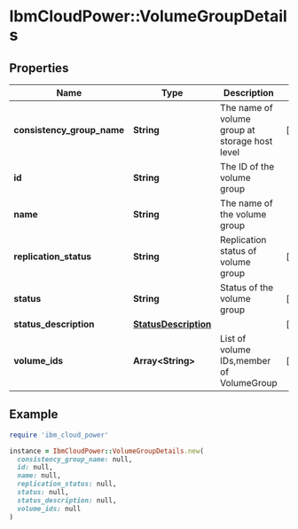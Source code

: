 # IbmCloudPower::VolumeGroupDetails

## Properties

| Name | Type | Description | Notes |
| ---- | ---- | ----------- | ----- |
| **consistency_group_name** | **String** | The name of volume group at storage host level | [optional] |
| **id** | **String** | The ID of the volume group |  |
| **name** | **String** | The name of the volume group |  |
| **replication_status** | **String** | Replication status of volume group | [optional] |
| **status** | **String** | Status of the volume group | [optional] |
| **status_description** | [**StatusDescription**](StatusDescription.md) |  | [optional] |
| **volume_ids** | **Array&lt;String&gt;** | List of volume IDs,member of VolumeGroup | [optional] |

## Example

```ruby
require 'ibm_cloud_power'

instance = IbmCloudPower::VolumeGroupDetails.new(
  consistency_group_name: null,
  id: null,
  name: null,
  replication_status: null,
  status: null,
  status_description: null,
  volume_ids: null
)
```


